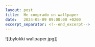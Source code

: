 ```yaml
---
layout: post
title:  He comprado un wallpaper
date:   2024-05-09 09:00:00 +0200
excerpt_separator: <!--end_excerpt-->
---
```


![[bylokki wallpaper.jpg]]
